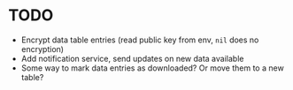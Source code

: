 # TODO

* Encrypt data table entries (read public key from env, `nil` does no encryption)
* Add notification service, send updates on new data available
* Some way to mark data entries as downloaded? Or move them to a new table?

